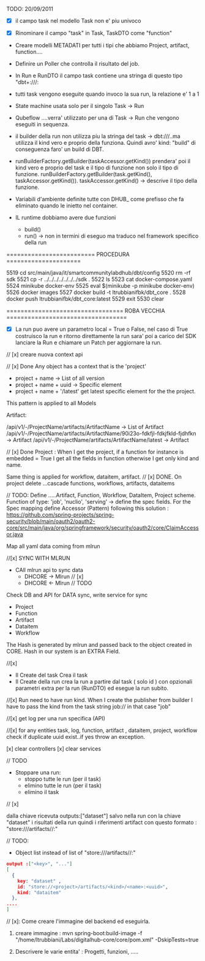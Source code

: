 TODO: 20/09/2011

-[x] il campo task nel modello Task non e' piu univoco

-[x] Rinominare il campo "task" in Task, TaskDTO come "function"

- Creare modelli METADATI per tutti i tipi che abbiamo Project, artifact, function....
- Definire un Poller che controlla il risultato del job.

- In Run e RunDTO il campo task contiene una stringa di questo tipo "dbt+<perform>://<project>/<function>:<version>

- tutti task vengono eseguite quando invoco la sua run, la relazione e' 1 a 1
- State machine usata solo per il singolo Task -> Run
- Qubeflow ....verra' utilizzato per una di Task -> Run che vengono eseguiti in sequenza.

- il builder della run non utilizza piu la stringa del task -> dbt://<project>/<function>..ma utilizza il kind vero e proprio della funziona. Quindi avro' kind: "build" di conseguenza faro' un build di DBT.

- runBuilderFactory.getBuilder(taskAccessor.getKind()) prendera' poi il kind vero e proprio del task e il tipo di funzione non solo il tipo di funzione. runBuilderFactory.getBuilder(task.getKind(), taskAccessor.getKind()). taskAccessor.getKind() -> descrive il tipo della funzione.

- Variabili d'ambiente definite tutte con DHUB\_ come prefisso che fa eliminato quando le inietto nel container.

- IL runtime dobbiamo avere due funzioni
  - build()
  - run() -> non in termini di eseguo ma traduco nel framework specifico della run

========================= PROCEDURA =====================

5519 cd src/main/java/it/smartcommunitylabdhub/dbt/config
5520 rm -rf sdk
5521 cp -r ../../../../../../../sdk .
5522 ls
5523 cat docker-compose.yaml
5524 minikube docker-env
5525 eval $(minikube -p minikube docker-env)
5526 docker images
5527 docker build -t ltrubbianifbk/dbt_core .
5528 docker push ltrubbianifbk/dbt_core:latest
5529 exit
5530 clear

================================= ROBA VECCHIA ==================================

- [x] La run puo avere un parametro local = True o False,
      nel caso di True costruisco la run e ritorno direttamente la run sara' poi a carico del SDK lanciare la Run e chiamare un Patch per aggiornare la run.

// [x] creare nuova context api

// [x] Done
Any object has a context that is the 'project'

- project + name -> List of all version
- project + name + uuid -> Specific element
- project + name + '/latest' get latest specific element for the the project.

This pattern is applied to all Models

Artifact:

/api/v1/-/ProjectName/artifacts/ArtifactName -> List of Artifact
/api/v1/-/ProjectName/artifacts/ArtifactName/90i23o-fdkfjl-fdkjfkld-fjdhfkn -> Artifact
/api/v1/-/ProjectName/artifacts/ArtifactName/latest -> Artifact

// [x] Done
Project : When I get the project, if a function for instance is embedded = True I get all the fields in function otherwise I get only kind and name.

<!--
Project -> {
  name:..,
  extra:...
  Function -> { // if embedded = true
    name: xxx,
    kind:xxx,
    spec....
    extra
  }
  Function -> { // if embedded = false
    name: xxx,
    kind:xxx,
  }
} -->

Same thing is applied for workflow, dataitem, artifact.
// [x] DONE. On project delete ...cascade functions, workflows, artifacts, dataitems

// TODO:
Define .....Artifact, Function, Workflow, DataItem, Project scheme. Function of type: 'job', 'nuclio', 'serving' -> define the spec fields.
For the Spec mapping define Accessor (Pattern) following this solution : https://github.com/spring-projects/spring-security/blob/main/oauth2/oauth2-core/src/main/java/org/springframework/security/oauth2/core/ClaimAccessor.java

Map all yaml data coming from mlrun

<!--
kind: job
metadata:
  credentials:
    access_key: $generate
  labels:
    color: blue
  name: test-func
  project: default
  tag: latest
  hash: c482bd8bcaffbb15b5557d89bfddb4e496bfa32e
  updated: '2023-06-06T13:15:08.851869+00:00'
spec:
  args: []
  build:
    base_image: ''
    commands: ''
    functionSourceCode: ZGVmIGhhbmRsZXIoY29udGV4dCk6CiAgICBjb250ZXh0LmxvZ2dlci5pbmZvKCdIZWxsbyB3b3JsZCcp
    image: ''
  description: Test description
  env:
    - name: LocalVariable
      value: '111'
  image: mlrun/mlrun
  priority_class_name: ''
  preemption_mode: ''
  volume_mounts: []
  volumes: []
  resources:
    limits:
      cpu: '4'
      memory: 3Mi
      nvidia.com/gpu: '5'
    requests:
      cpu: '2'
      memory: 1Mi
  default_handler: ''
status: {} -->

//[x] SYNC WITH MLRUN

- CAll mlrun api to sync data
  - DHCORE -> Mlrun // [x]
  - DHCORE <- Mlrun // TODO

Check DB and API for DATA sync, write service for sync

- Project
- Function
- Artifact
- Dataitem
- Workflow

The Hash is generated by mlrun and passed back to the object created in CORE. Hash in our system is an EXTRA Field.

//[x]

- Il Create del task Crea il task
- Il Create della run crea la run a partire dal task ( solo id ) con opzionali parametri extra per la run (RunDTO) ed esegue la run subito.

//[x]
Run need to have run kind. When I create the publisher from builder I have to pass the kind from the task string job:// in that case "job"

//[x]
get log per una run specifica (API)

//[x]
for any entities task, log, function, artifact , dataitem, project, workflow check if duplicate uuid exist..if yes throw an exception.

[x] clear controllers
[x] clear services

// TODO

- Stoppare una run:
  - stoppo tutte le run (per il task)
  - elimino tutte le run (per il task)
  - elimino il task

// [x]

dalla chiave ricevuta outputs:["dataset"] salvo nella run con la chiave "dataset" i risultati della run quindi i riferimenti artifact con questo formato : "store://<project>/artifacts/<kind>/<name>:<uuid>"

// TODO:

- Object list instead of list of "store://<project>/artifacts/<kind>/<name>:<uuid>"

```json
output :["<key>", "..."]
[
  {
    key: "dataset" ,
    id: "store://<project>/artifacts/<kind>/<name>:<uuid>",
    kind: "dataitem"
  },
....
]
```

// [x]: Come creare l'immagine del backend ed eseguirla.

1. creare immagine : mvn spring-boot:build-image -f "/home/ltrubbiani/Labs/digitalhub-core/core/pom.xml" -DskipTests=true

2. Descrivere le varie entita' : Progetti, funzioni, .....
